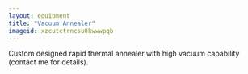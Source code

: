 ```yaml
---
layout: equipment
title: "Vacuum Annealer"
imageid: xzcutctrncsu0kwwwpqb
---
```


Custom designed rapid thermal annealer with high vacuum capability (contact me for details).

